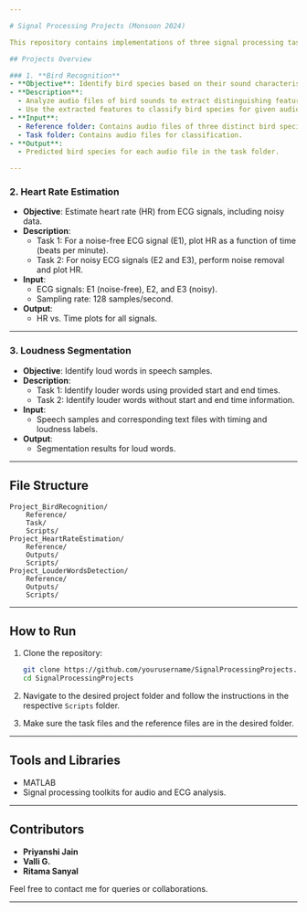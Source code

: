 ```yaml
---

# Signal Processing Projects (Monsoon 2024)

This repository contains implementations of three signal processing tasks completed as part of the Signal Processing course in Monsoon 2024. Each task involves analyzing different types of signals to extract meaningful insights.

## Projects Overview

### 1. **Bird Recognition**
- **Objective**: Identify bird species based on their sound characteristics.
- **Description**:
  - Analyze audio files of bird sounds to extract distinguishing features using time and frequency properties.
  - Use the extracted features to classify bird species for given audio files.
- **Input**:
  - Reference folder: Contains audio files of three distinct bird species.
  - Task folder: Contains audio files for classification.
- **Output**:
  - Predicted bird species for each audio file in the task folder.

---
```


### 2. **Heart Rate Estimation**
- **Objective**: Estimate heart rate (HR) from ECG signals, including noisy data.
- **Description**:
  - Task 1: For a noise-free ECG signal (E1), plot HR as a function of time (beats per minute).
  - Task 2: For noisy ECG signals (E2 and E3), perform noise removal and plot HR.
- **Input**:
  - ECG signals: E1 (noise-free), E2, and E3 (noisy).
  - Sampling rate: 128 samples/second.
- **Output**:
  - HR vs. Time plots for all signals.

---

### 3. **Loudness Segmentation**
- **Objective**: Identify loud words in speech samples.
- **Description**:
  - Task 1: Identify louder words using provided start and end times.
  - Task 2: Identify louder words without start and end time information.
- **Input**:
  - Speech samples and corresponding text files with timing and loudness labels.
- **Output**:
  - Segmentation results for loud words.

---

## File Structure
```
Project_BirdRecognition/
    Reference/
    Task/
    Scripts/
Project_HeartRateEstimation/
    Reference/
    Outputs/
    Scripts/
Project_LouderWordsDetection/
    Reference/
    Outputs/
    Scripts/
```

---

## How to Run
1. Clone the repository:
   ```bash
   git clone https://github.com/yourusername/SignalProcessingProjects.git
   cd SignalProcessingProjects
   ```
2. Navigate to the desired project folder and follow the instructions in the respective `Scripts` folder.

3. Make sure the task files and the reference files are in the desired folder.

---

## Tools and Libraries
- MATLAB
- Signal processing toolkits for audio and ECG analysis.

---

## Contributors
- **Priyanshi Jain**  
- **Valli G.**
- **Ritama Sanyal**

Feel free to contact me for queries or collaborations.

---
